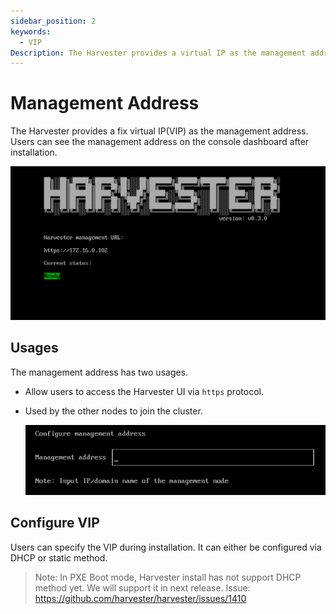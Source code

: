 ```yaml
---
sidebar_position: 2
keywords:
  - VIP
Description: The Harvester provides a virtual IP as the management address.
---
```


# Management Address
The Harvester provides a fix virtual IP(VIP) as the management address. Users can see the management address on the console dashboard after installation.

![](./assets/console-dashboard.png)

## Usages
The management address has two usages.

- Allow users to access the Harvester UI via `https` protocol.

- Used by the other nodes to join the cluster. 

    ![](./assets/configure-management-address.png)

## Configure VIP 
Users can specify the VIP during installation. It can either be configured via DHCP or static method.

> Note: In PXE Boot mode, Harvester install has not support DHCP method yet. We will support it in next release.
> Issue: https://github.com/harvester/harvester/issues/1410
